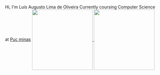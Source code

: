 Hi, I'm Luís Augusto Lima de Oliveira
Currently coursing Computer Science at <a href="https://www.pucminas.br/unidade/coracao-eucaristico/Paginas/como-chegar.aspx">Puc minas</a>
</b>
<a href="https://github-readme-stats.vercel.app/api?username=LuisAugusto0&show_icons=true&theme=dracula">
  <img height=200 align="center" src="https://github-readme-stats.vercel.app/api?username=LuisAugusto0&show_icons=true&theme=dracula" />
</a>
<a href="https://github-readme-stats.vercel.app/api/top-langs/?username=LuisAugusto0&layout=compact&theme=dracula">
  <img height=200 align="center" src="https://github-readme-stats.vercel.app/api/top-langs/?username=LuisAugusto0&layout=compact&theme=dracula" />
</a>
<!--
**LuisAugusto0/LuisAugusto0** is a ✨ _special_ ✨ repository because its `README.md` (this file) appears on your GitHub profile.

Here are some ideas to get you started:

- 🔭 I’m currently working on ...
- 🌱 I’m currently learning ...
- 👯 I’m looking to collaborate on ...
- 🤔 I’m looking for help with ...
- 💬 Ask me about ...
- 📫 How to reach me: ...
- 😄 Pronouns: ...
- ⚡ Fun fact: ...
-->
